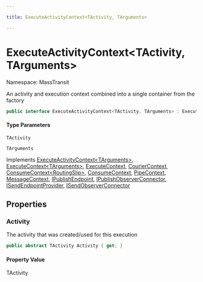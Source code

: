 ```yaml
---

title: ExecuteActivityContext<TActivity, TArguments>

---
```


# ExecuteActivityContext\<TActivity, TArguments\>

Namespace: MassTransit

An activity and execution context combined into a single container from the factory

```csharp
public interface ExecuteActivityContext<TActivity, TArguments> : ExecuteActivityContext<TArguments>, ExecuteContext<TArguments>, ExecuteContext, CourierContext, ConsumeContext<RoutingSlip>, ConsumeContext, PipeContext, MessageContext, IPublishEndpoint, IPublishObserverConnector, ISendEndpointProvider, ISendObserverConnector
```

#### Type Parameters

`TActivity`<br/>

`TArguments`<br/>

Implements [ExecuteActivityContext\<TArguments\>](../masstransit/executeactivitycontext-1), [ExecuteContext\<TArguments\>](../masstransit/executecontext-1), [ExecuteContext](../masstransit/executecontext), [CourierContext](../masstransit/couriercontext), [ConsumeContext\<RoutingSlip\>](../masstransit/consumecontext-1), [ConsumeContext](../masstransit/consumecontext), [PipeContext](../masstransit/pipecontext), [MessageContext](../masstransit/messagecontext), [IPublishEndpoint](../masstransit/ipublishendpoint), [IPublishObserverConnector](../masstransit/ipublishobserverconnector), [ISendEndpointProvider](../masstransit/isendendpointprovider), [ISendObserverConnector](../masstransit/isendobserverconnector)

## Properties

### **Activity**

The activity that was created/used for this execution

```csharp
public abstract TActivity Activity { get; }
```

#### Property Value

TActivity<br/>

